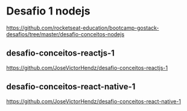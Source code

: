 # Desafio 1 nodejs
https://github.com/rocketseat-education/bootcamp-gostack-desafios/tree/master/desafio-conceitos-nodejs

## desafio-conceitos-reactjs-1
https://github.com/JoseVictorHendz/desafio-conceitos-reactjs-1

## desafio-conceitos-react-native-1
https://github.com/JoseVictorHendz/desafio-conceitos-react-native-1
